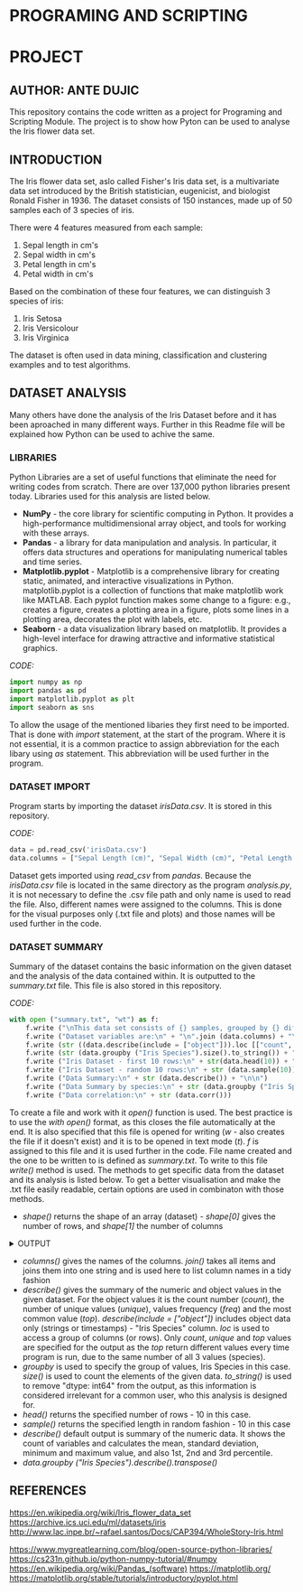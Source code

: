 # PROGRAMING AND SCRIPTING
# PROJECT
## AUTHOR: ANTE DUJIC

This repository contains the code written as a project for Programing and Scripting Module. The project is to show how Pyton can be used to analyse the Iris flower data set.

## **INTRODUCTION**

The Iris flower data set, aslo called Fisher's Iris data set, is a multivariate data set introduced by the British statistician, eugenicist, and biologist Ronald Fisher in 1936. The dataset consists of 150 instances, made up of 50 samples each of 3 species of iris.

There were 4 features measured from each sample:
1. Sepal length in cm's
2. Sepal width in cm's
3. Petal length in cm's
4. Petal width in cm's

Based on the combination of these four features, we can distinguish 3 species of iris:
1. Iris Setosa
2. Iris Versicolour
3. Iris Virginica

The dataset is often used in data mining, classification and clustering examples and to test algorithms.


## **DATASET ANALYSIS**

Many others have done the analysis of the Iris Dataset before and it has been aproached in many different ways. Further in this Readme file will be explained how Python can be used to achive the same.

### **LIBRARIES**

Python Libraries are a set of useful functions that eliminate the need for writing codes from scratch. There are over 137,000 python libraries present today. Libraries used for this analysis are listed below.

- **NumPy** - the core library for scientific computing in Python. It provides a high-performance multidimensional array object, and tools for working with these arrays.
- **Pandas** -  a library for data manipulation and analysis. In particular, it offers data structures and operations for manipulating numerical tables and time series.
- **Matplotlib.pyplot** - Matplotlib is a comprehensive library for creating static, animated, and interactive visualizations in Python. matplotlib.pyplot is a collection of functions that make matplotlib work like MATLAB. Each pyplot function makes some change to a figure: e.g., creates a figure, creates a plotting area in a figure, plots some lines in a plotting area, decorates the plot with labels, etc.
- **Seaborn** - a data visualization library based on matplotlib. It provides a high-level interface for drawing attractive and informative statistical graphics.

*CODE:*
```python
import numpy as np
import pandas as pd
import matplotlib.pyplot as plt
import seaborn as sns
```

To allow the usage of the mentioned libaries they first need to be imported. That is done with *import* statement, at the start of the program. Where it is not essential, it is a common practice to assign abbreviation for the each libary using *as* statement. This abbreviation will be used further in the program. 

### **DATASET IMPORT**

Program starts by importing the dataset *irisData.csv*. It is stored in this repository.

*CODE:*
```python
data = pd.read_csv('irisData.csv')
data.columns = ["Sepal Length (cm)", "Sepal Width (cm)", "Petal Length (cm)", "Petal Width (cm)", "Iris Species"]
```

Dataset gets imported using *read_csv* from *pandas*. Because the *irisData.csv* file is located in the same directory as the program *analysis.py*, it is not necessary to define the .csv file path and only name is used to read the file. Also, different names were assigned to the columns. This is done for the visual purposes only (.txt file and plots) and those names will be used further in the code.

### **DATASET SUMMARY**

Summary of the dataset contains the basic information on the given dataset and the analysis of the data contained within. It is outputted to the *summary.txt* file. This file is also stored in this repository.

*CODE:*
```python
with open ("summary.txt", "wt") as f:
    f.write ("\nThis data set consists of {} samples, grouped by {} different variables.".format ((data.shape[0]), (data.shape[1])) + "\n\n")
    f.write ("Dataset variables are:\n" + "\n".join (data.columns) + "\n\n")
    f.write (str ((data.describe(include = ["object"])).loc [["count", "unique", "freq"]]) + "\n\n")
    f.write (str (data.groupby ("Iris Species").size().to_string()) + "\n\n")
    f.write ("Iris Dataset - first 10 rows:\n" + str(data.head(10)) + "\n\n")
    f.write ("Iris Dataset - random 10 rows:\n" + str (data.sample(10)) + "\n\n")
    f.write ("Data Summary:\n" + str (data.describe()) + "\n\n")
    f.write ("Data Summary by species:\n" + str (data.groupby ("Iris Species").describe().transpose()) + "\n\n")
    f.write ("Data correlation:\n" + str (data.corr()))
```
To create a file and work with it *open()* function is used. The best practice is to use the *with open()* format, as this closes the file automatically at the end. It is also specified that this file is opened for writing (*w* - also creates the file if it doesn't exist) and it is to be opened in text mode (*t*). *f* is assigned to this file and it is used further in the code. File name created and the one to be written to is defined as *summary.txt*. To write to this file *write()* method is used. The methods to get specific data from the dataset and its analysis is listed below. To get a better visualisation and make the .txt file easily readable, certain options are used in combinaton with those methods.

- *shape()* returns the shape of an array (dataset) - *shape[0]* gives the number of rows, and *shape[1]* the number of columns

<details>
<summary>OUTPUT</summary>
<br>
This data set consists of 150 samples, grouped by 5 different variables.

Dataset variables are:
Sepal Length (cm)
Sepal Width (cm)
Petal Length (cm)
Petal Width (cm)
Iris SpeciesThis is how you dropdown.
</details>

- *columns()* gives the names of the columns. *join()* takes all items and joins them into one string and is used here to list column names in a tidy fashion
- *describe()* gives the summary of the numeric and object values in the given dataset. For the object values it is the count number (*count*), the number of unique values (*unique*), values frequency (*freq*) and the most common value (*top*). *describe(include = ["object"])* includes object data only (strings or timestamps) - "Iris Species" column. *loc* is used to access a group of columns (or rows). Only *count*, *unique* and *top* values are specified for the output as the *top* return different values every time program is run, due to the same number of all 3 values (species).
- *groupby* is used to specify the group of values, Iris Species in this case. *size()* is used to count the elements of the given data. *to_string()* is used to remove "dtype: int64" from the output, as this information is considered irrelevant for a common user, who this analysis is designed for.
- *head()* returns the specified number of rows - 10 in this case.
- *sample()* returns the specified length in random fashion - 10 in this case
- *describe()* default output is summary of the numeric data. It shows the count of variables and calculates the mean, standard deviation, minimum and maximum value, and also 1st, 2nd and 3rd percentile.
- *data.groupby ("Iris Species").describe().transpose()*




## **REFERENCES**
https://en.wikipedia.org/wiki/Iris_flower_data_set
https://archive.ics.uci.edu/ml/datasets/iris
http://www.lac.inpe.br/~rafael.santos/Docs/CAP394/WholeStory-Iris.html

https://www.mygreatlearning.com/blog/open-source-python-libraries/
https://cs231n.github.io/python-numpy-tutorial/#numpy
https://en.wikipedia.org/wiki/Pandas_(software)
https://matplotlib.org/
https://matplotlib.org/stable/tutorials/introductory/pyplot.html

